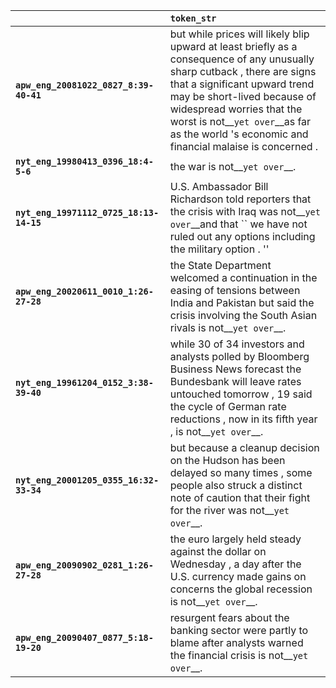 |                                         | `token_str`                                                                                                                                                                                                                                                                                                            |
|:----------------------------------------|:-----------------------------------------------------------------------------------------------------------------------------------------------------------------------------------------------------------------------------------------------------------------------------------------------------------------------|
| **`apw_eng_20081022_0827_8:39-40-41`**  | but while prices will likely blip upward at least briefly as a consequence of any unusually sharp cutback , there are signs that a significant upward trend may be short-lived because of widespread worries that the worst is not__``yet over``__as far as the world 's economic and financial malaise is concerned . |
| **`nyt_eng_19980413_0396_18:4-5-6`**    | the war is not__``yet over``__.                                                                                                                                                                                                                                                                                        |
| **`nyt_eng_19971112_0725_18:13-14-15`** | U.S. Ambassador Bill Richardson told reporters that the crisis with Iraq was not__``yet over``__and that `` we have not ruled out any options including the military option . ''                                                                                                                                       |
| **`apw_eng_20020611_0010_1:26-27-28`**  | the State Department welcomed a continuation in the easing of tensions between India and Pakistan but said the crisis involving the South Asian rivals is not__``yet over``__.                                                                                                                                         |
| **`nyt_eng_19961204_0152_3:38-39-40`**  | while 30 of 34 investors and analysts polled by Bloomberg Business News forecast the Bundesbank will leave rates untouched tomorrow , 19 said the cycle of German rate reductions , now in its fifth year , is not__``yet over``__.                                                                                    |
| **`nyt_eng_20001205_0355_16:32-33-34`** | but because a cleanup decision on the Hudson has been delayed so many times , some people also struck a distinct note of caution that their fight for the river was not__``yet over``__.                                                                                                                               |
| **`apw_eng_20090902_0281_1:26-27-28`**  | the euro largely held steady against the dollar on Wednesday , a day after the U.S. currency made gains on concerns the global recession is not__``yet over``__.                                                                                                                                                       |
| **`apw_eng_20090407_0877_5:18-19-20`**  | resurgent fears about the banking sector were partly to blame after analysts warned the financial crisis is not__``yet over``__.                                                                                                                                                                                       |